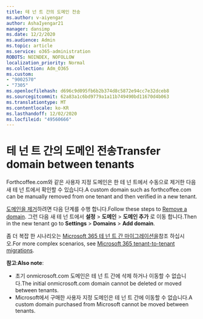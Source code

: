 ```yaml
---
title: 테 넌 트 간의 도메인 전송
ms.author: v-aiyengar
author: AshaIyengar21
manager: dansimp
ms.date: 12/2/2020
ms.audience: Admin
ms.topic: article
ms.service: o365-administration
ROBOTS: NOINDEX, NOFOLLOW
localization_priority: Normal
ms.collection: Adm_O365
ms.custom:
- "9002570"
- "7305"
ms.openlocfilehash: d696c9d095fb6b2b374d8c5872e94cc7e32dceb8
ms.sourcegitcommit: 62a83a1c6bd9779a1a11b749490bd11670d4b063
ms.translationtype: MT
ms.contentlocale: ko-KR
ms.lasthandoff: 12/02/2020
ms.locfileid: "49560666"
---
```

# <a name="transfer-domain-between-tenants"></a><span data-ttu-id="4894c-102">테 넌 트 간의 도메인 전송</span><span class="sxs-lookup"><span data-stu-id="4894c-102">Transfer domain between tenants</span></span>

<span data-ttu-id="4894c-103">Forthcoffee.com와 같은 사용자 지정 도메인은 한 테 넌 트에서 수동으로 제거한 다음 새 테 넌 트에서 확인할 수 있습니다.</span><span class="sxs-lookup"><span data-stu-id="4894c-103">A custom domain such as forthcoffee.com can be manually removed from one tenant and then verified in a new tenant.</span></span>

<span data-ttu-id="4894c-104">[도메인을 제거](https://docs.microsoft.com/microsoft-365/admin/get-help-with-domains/remove-a-domain)하려면 다음 단계를 수행 합니다.</span><span class="sxs-lookup"><span data-stu-id="4894c-104">Follow these steps to [Remove a domain](https://docs.microsoft.com/microsoft-365/admin/get-help-with-domains/remove-a-domain).</span></span> <span data-ttu-id="4894c-105">그런 다음 새 테 넌 트에서 **설정**  >  **도메인**  >  **도메인 추가** 로 이동 합니다.</span><span class="sxs-lookup"><span data-stu-id="4894c-105">Then in the new tenant go to **Settings** > **Domains** > **Add domain**.</span></span>

<span data-ttu-id="4894c-106">좀 더 복잡 한 시나리오는 [Microsoft 365 테 넌 트 간 마이그레이션을](https://docs.microsoft.com/microsoft-365/enterprise/microsoft-365-tenant-to-tenant-migrations)참조 하십시오.</span><span class="sxs-lookup"><span data-stu-id="4894c-106">For more complex scenarios, see [Microsoft 365 tenant-to-tenant migrations](https://docs.microsoft.com/microsoft-365/enterprise/microsoft-365-tenant-to-tenant-migrations).</span></span>

<span data-ttu-id="4894c-107">**참고**:</span><span class="sxs-lookup"><span data-stu-id="4894c-107">**Also note**:</span></span>
- <span data-ttu-id="4894c-108">초기 onmicrosoft.com 도메인은 테 넌 트 간에 삭제 하거나 이동할 수 없습니다.</span><span class="sxs-lookup"><span data-stu-id="4894c-108">The initial onmicrosoft.com domain cannot be deleted or moved between tenants.</span></span>
- <span data-ttu-id="4894c-109">Microsoft에서 구매한 사용자 지정 도메인은 테 넌 트 간에 이동할 수 없습니다.</span><span class="sxs-lookup"><span data-stu-id="4894c-109">A custom domain purchased from Microsoft cannot be moved between tenants.</span></span>